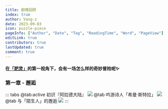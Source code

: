```yaml
---
title: 剧情回顾
index: true
author: Vang-z
date: 2023-09-03
icon: puzzle-piece
pageInfo: ["Author", "Date", "Tag", "ReadingTime", "Word", "PageView"]
editLink: true
contributors: true
lastUpdated: true
comment: true
---
```


#### **在[「肥灵」](https://rfo.wiki/#)的第一视角下，会有一场怎么样的奇妙冒险呢✨**

### 第一章 - 邂逅
::: tabs
@tab:active 初识『阿拉德大陆』
![](/assets/images/screenshot/channel.png)
@tab 吟游诗人「希曼·斯特拉」
![](/assets/images/screenshot/himan.png)
@tab 与「陌生人」的邂逅
![](/assets/images/screenshot/meet.png)
:::
